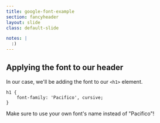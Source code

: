 ```yaml
---
title: google-font-example
section: fancyheader
layout: slide
class: default-slide

notes: |
  :)
---
```


## Applying the font to our header

In our case, we'll be adding the font to our `<h1>` element.

    h1 {
        font-family: 'Pacifico', cursive;
    }

Make sure to use your own font's name instead of "Pacifico"!